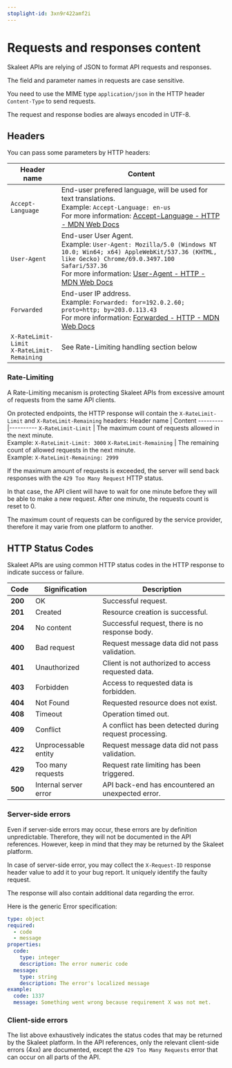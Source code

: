 ```yaml
---
stoplight-id: 3xn9r422amf2i
---
```


# Requests and responses content

Skaleet APIs are relying of JSON to format API requests and responses.

The field and parameter names in requests are case sensitive.

You need to use the MIME type `application/json` in the HTTP header `Content-Type` to send requests.

The request and response bodies are always encoded in UTF-8.

## Headers

You can pass some parameters by HTTP headers:


Header name | Content 
---------|----------
`Accept-Language` | End-user prefered language, will be used for text translations.<br />Example: `Accept-Language: en-us`<br />For more information: [Accept-Language - HTTP - MDN Web Docs](https://developer.mozilla.org/en-US/docs/Web/HTTP/Headers/Accept-Language)
`User-Agent` | End-user User Agent.<br />Example: `User-Agent: Mozilla/5.0 (Windows NT 10.0; Win64; x64) AppleWebKit/537.36 (KHTML, like Gecko) Chrome/69.0.3497.100 Safari/537.36`<br />For more information: [User-Agent - HTTP - MDN Web Docs](https://developer.mozilla.org/en-US/docs/Web/HTTP/Headers/User-Agent)
`Forwarded` | End-user IP address.<br />Example: `Forwarded: for=192.0.2.60; proto=http; by=203.0.113.43`<br />For more information: [Forwarded - HTTP - MDN Web Docs](https://developer.mozilla.org/en-US/docs/Web/HTTP/Headers/Forwarded)
`X-RateLimit-Limit`<br />`X-RateLimit-Remaining` | See Rate-Limiting handling section below

### Rate-Limiting

A Rate-Limiting mecanism is protecting Skaleet APIs from excessive amount of requests from the same API clients.

On protected endpoints, the HTTP response will contain the `X-RateLimit-Limit` and `X-RateLimit-Remaining` headers:
Header name | Content 
---------|----------
`X-RateLimit-Limit` | The maximum count of requests allowed in the next minute.<br />Example: `X-RateLimit-Limit: 3000`
`X-RateLimit-Remaining` | The remaining count of allowed requests in the next minute.<br/>Example: `X-RateLimit-Remaining: 2999`

If the maximum amount of requests is exceeded, the server will send back responses with the `429 Too Many Request` HTTP status.

In that case, the API client will have to wait for one minute before they will be able to make a new request. After one minute, the requests count is reset to 0.

The maximum count of requests can be configured by the service provider, therefore it may varie from one platform to another.

## HTTP Status Codes

Skaleet APIs are using common HTTP status codes in the HTTP response to indicate success or failure.

| Code | Signification | Description |
|-----|-----|-----|
| **200** | OK | Successful request.
| **201** | Created | Resource creation is successful.
| **204** | No content | Successful request, there is no response body.
| **400** | Bad request | Request message data did not pass validation.
| **401** | Unauthorized | Client is not authorized to access requested data.
| **403** | Forbidden | Access to requested data is forbidden.
| **404** | Not Found | Requested resource does not exist.
| **408** | Timeout | Operation timed out.
| **409** | Conflict | A conflict has been detected during request processing.
| **422** | Unprocessable entity | Request message data did not pass validation.
| **429** | Too many requests | Request rate limiting has been triggered.
| **500** | Internal server error | API back-end has encountered an unexpected error.

### Server-side errors

Even if server-side errors may occur, these errors are by definition unpredictable. Therefore, they will not be documented in the API references. However, keep in mind that they may be returned by the Skaleet platform.

In case of server-side error, you may collect the `X-Request-ID` response header value to add it to your bug report. It uniquely identify the faulty request.

The response will also contain additional data regarding the error.

Here is the generic Error specification:

```YAML
type: object
required:
  - code
  - message
properties:
  code:
    type: integer
    description: The error numeric code
  message:
    type: string
    description: The error's localized message
example:
  code: 1337
  message: Something went wrong because requirement X was not met.
```

### Client-side errors

The list above exhaustively indicates the status codes that may be returned by the Skaleet platform. In the API references, only the relevant client-side errors (4xx) are documented, except the `429 Too Many Requests` error that can occur on all parts of the API.
